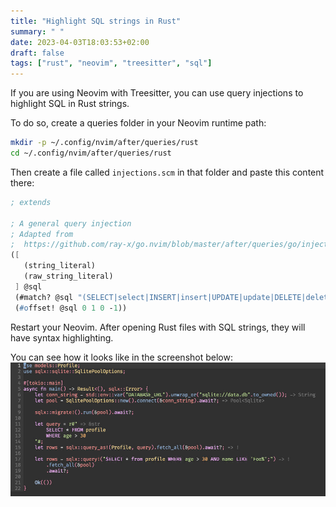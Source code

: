 ```yaml
---
title: "Highlight SQL strings in Rust"
summary: " "
date: 2023-04-03T18:03:53+02:00
draft: false
tags: ["rust", "neovim", "treesitter", "sql"]
---
```


If you are using Neovim with Treesitter, you can use query injections to highlight SQL in Rust strings.

To do so, create a queries folder in your Neovim runtime path:
```sh
mkdir -p ~/.config/nvim/after/queries/rust
cd ~/.config/nvim/after/queries/rust
```

Then create a file called `injections.scm` in that folder and paste this content there:

```scheme
; extends

; A general query injection
; Adapted from 
;  https://github.com/ray-x/go.nvim/blob/master/after/queries/go/injections.scm
([
   (string_literal)
   (raw_string_literal)
 ] @sql
 (#match? @sql "(SELECT|select|INSERT|insert|UPDATE|update|DELETE|delete).+(FROM|from|INTO|into|VALUES|values|SET|set).*(WHERE|where|GROUP BY|group by)?")
 (#offset! @sql 0 1 0 -1))
```

Restart your Neovim. After opening Rust files with SQL strings, they will have syntax highlighting.

You can see how it looks like in the screenshot below:
![Screenshot](/rust-sql-highlight.jpg)
